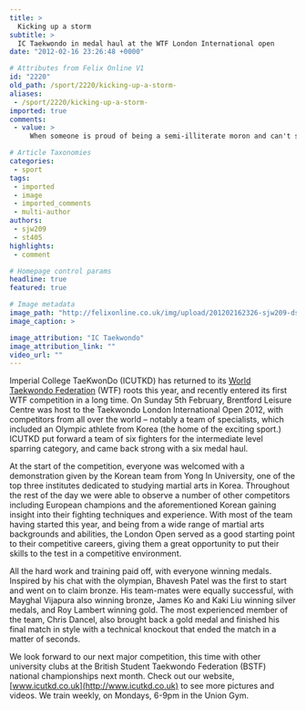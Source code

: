 ```yaml
---
title: >
  Kicking up a storm
subtitle: >
  IC Taekwondo in medal haul at the WTF London International open
date: "2012-02-16 23:26:48 +0000"

# Attributes from Felix Online V1
id: "2220"
old_path: /sport/2220/kicking-up-a-storm-
aliases:
 - /sport/2220/kicking-up-a-storm-
imported: true
comments:
 - value: >
     When someone is proud of being a semi-illiterate moron and can't stand it bsacuee someone else is not. Even worse is when they are too cowardly to use their own name.,are you going to be back on FuckedHard18? your past three scenes were quite <a href="http://wqrwdku.com">enoyajble</a>! do you have a formspring or tumblr too? are you in a relationship or single? just asking! thanks!, machine than most common autom insurance rates buy viagra on line

# Article Taxonomies
categories:
 - sport
tags:
 - imported
 - image
 - imported_comments
 - multi-author
authors:
 - sjw209
 - st405
highlights:
 - comment

# Homepage control params
headline: true
featured: true

# Image metadata
image_path: "http://felixonline.co.uk/img/upload/201202162326-sjw209-dsc_0020.jpg"
image_caption: >

image_attribution: "IC Taekwondo"
image_attribution_link: ""
video_url: ""
---
```


Imperial College TaeKwonDo (ICUTKD) has returned to its [World Taekwondo Federation](http://www.wtf.org/) (WTF) roots this year, and recently entered its first WTF competition in a long time. On Sunday 5th February, Brentford Leisure Centre was host to the Taekwondo London International Open 2012, with competitors from all over the world – notably a team of specialists, which included an Olympic athlete from Korea (the home of the exciting sport.) ICUTKD put forward a team of six fighters for the intermediate level sparring category, and came back strong with a six medal haul.

At the start of the competition, everyone was welcomed with a demonstration given by the Korean team from Yong In University, one of the top three institutes dedicated to studying martial arts in Korea. Throughout the rest of the day we were able to observe a number of other competitors including European champions and the aforementioned Korean gaining insight into their fighting techniques and experience. With most of the team having started this year, and being from a wide range of martial arts backgrounds and abilities, the London Open served as a good starting point to their competitive careers, giving them a great opportunity to put their skills to the test in a competitive environment.

All the hard work and training paid off, with everyone winning medals. Inspired by his chat with the olympian, Bhavesh Patel was the first to start and went on to claim bronze. His team-mates were equally successful, with Mayghal Vijapura also winning bronze, James Ko and Kaki Liu winning silver medals, and Roy Lambert winning gold. The most experienced member of the team, Chris Dancel, also brought back a gold medal and finished his final match in style with a technical knockout that ended the match in a matter of seconds.

We look forward to our next major competition, this time with other university clubs at the British Student Taekwondo Federation (BSTF) national championships next month. Check out our website, [www.icutkd.co.uk](http://www.icutkd.co.uk) to see more pictures and videos. We train weekly, on Mondays, 6-9pm in the Union Gym.
